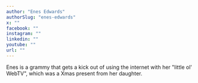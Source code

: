 ```yaml
---
author: "Enes Edwards"
authorSlug: "enes-edwards"
x: ""
facebook: ""
instagram: ""
linkedin: ""
youtube: ""
url: ""
---
```


Enes is a grammy that gets a kick out of using the internet with her "little ol' WebTV", which was a Xmas present from her daughter.
